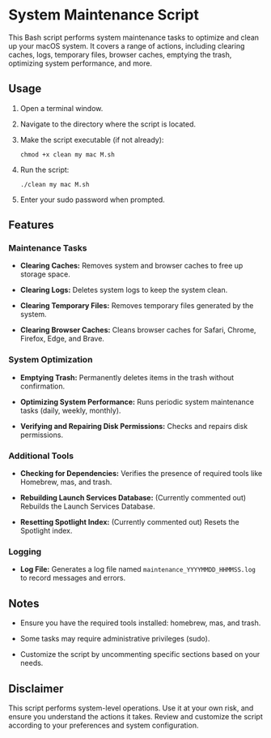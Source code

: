 # System Maintenance Script

This Bash script performs system maintenance tasks to optimize and clean up your macOS system. It covers a range of actions, including clearing caches, logs, temporary files, browser caches, emptying the trash, optimizing system performance, and more.

## Usage

1. Open a terminal window.

2. Navigate to the directory where the script is located.

3. Make the script executable (if not already):

   
   `chmod +x clean my mac M.sh`
   

4. Run the script:

   
   `./clean my mac M.sh`
   

5. Enter your sudo password when prompted.

## Features

### Maintenance Tasks

- **Clearing Caches:** Removes system and browser caches to free up storage space.

- **Clearing Logs:** Deletes system logs to keep the system clean.

- **Clearing Temporary Files:** Removes temporary files generated by the system.

- **Clearing Browser Caches:** Cleans browser caches for Safari, Chrome, Firefox, Edge, and Brave.

### System Optimization

- **Emptying Trash:** Permanently deletes items in the trash without confirmation.

- **Optimizing System Performance:** Runs periodic system maintenance tasks (daily, weekly, monthly).

- **Verifying and Repairing Disk Permissions:** Checks and repairs disk permissions.

### Additional Tools

- **Checking for Dependencies:** Verifies the presence of required tools like Homebrew, mas, and trash.

- **Rebuilding Launch Services Database:** (Currently commented out) Rebuilds the Launch Services Database.

- **Resetting Spotlight Index:** (Currently commented out) Resets the Spotlight index.

### Logging

- **Log File:** Generates a log file named `maintenance_YYYYMMDD_HHMMSS.log` to record messages and errors.

## Notes

- Ensure you have the required tools installed: homebrew, mas, and trash.

- Some tasks may require administrative privileges (sudo).

- Customize the script by uncommenting specific sections based on your needs.

## Disclaimer

This script performs system-level operations. Use it at your own risk, and ensure you understand the actions it takes. Review and customize the script according to your preferences and system configuration.
